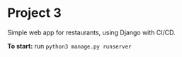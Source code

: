 # Project 3
Simple web app for restaurants, using Django with CI/CD.

**To start:** run `python3 manage.py runserver`
